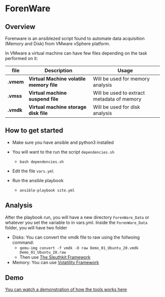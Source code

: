 # ForenWare 

## Overview
Forenware is an ansiblezed script found to automate data acquisition (Memory and Disk) from VMware vSphere platform.

In VMware a virtual machine can have few files depending on the task performed on it:

| file   | Description                                    | Usage                                      |              
|--------|------------------------------------------------|--------------------------------------------|
| **.vmem**	|	**Virtual Machine volatile memory file**  | Will be used for memory analysis           |
| **.vmss**	|	**Virtual machine suspend file**         | Will be used to extract metadata of memory |
| **.vmdk** | **Virtual machine storage disk file**     | Will be used for disk analysis            |

##  How to get started
- Make sure you have ansible and python3 installed 

- You will want to the run the script `dependencies.sh`
    - `bash dependencies.sh`

- Edit the file `vars.yml` 

- Run the ansible playbook
    - `ansible-playbook site.yml`

## Analysis

After the playbook run, you will have a new directory `ForenWare_Data` or whatever you set the variable to in vars.yml. 
Inside the `ForenWare_Data` folder, you will have two folder
- Disks: You can convert the vmdk file to raw using the follwoing command:
    - `qemu-img convert -f vmdk -O raw Demo_01_Ubuntu_20.vmdk Demo_01_Ubuntu_20.raw`
    - Then use [The Sleuthkit Framework](https://github.com/sleuthkit/sleuthkit)
- Memory: You can use [Volatility Framework](https://github.com/volatilityfoundation/volatility)


## Demo
[You can watch a demonstration of how the tools works here](https://www.youtube.com/watch?v=SsAYqglwGvo&t=1215s)
